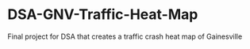 # DSA-GNV-Traffic-Heat-Map
Final project for DSA that creates a traffic crash heat map of Gainesville
